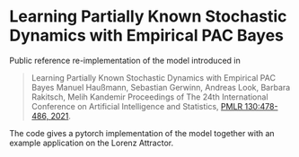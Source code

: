 #  Learning Partially Known Stochastic Dynamics with Empirical PAC Bayes 
Public reference re-implementation of the model introduced in 
>  Learning Partially Known Stochastic Dynamics with Empirical PAC Bayes 
> Manuel Haußmann, Sebastian Gerwinn, Andreas Look, Barbara Rakitsch, Melih Kandemir 
> Proceedings of The 24th International Conference on Artificial Intelligence and Statistics,
> [PMLR 130:478-486, 2021](http://proceedings.mlr.press/v130/haussmann21a.html). 


The code gives a pytorch implementation of the model together with an example application on the Lorenz Attractor. 
